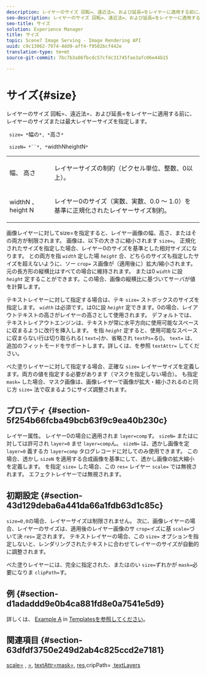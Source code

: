 ```yaml
---
description: レイヤーのサイズ 回転=、遠近法=、および延長=をレイヤーに適用する前に、レイヤーのサイズまたは最大レイヤーサイズを指定します。
seo-description: レイヤーのサイズ 回転=、遠近法=、および延長=をレイヤーに適用する前に、レイヤーのサイズまたは最大レイヤーサイズを指定します。
seo-title: サイズ
solution: Experience Manager
title: サイズ
topic: Scene7 Image Serving - Image Rendering API
uuid: c9c13062-7974-4dd9-aff4-f9502bcf442e
translation-type: tm+mt
source-git-commit: 7bc7b3a86fbcdc57cfdc31745fae3afc06e44b15

---
```



# サイズ{#size}

レイヤーのサイズ 回転=、遠近法=、および延長=をレイヤーに適用する前に、レイヤーのサイズまたは最大レイヤーサイズを指定します。

` size= *`幅の`*, *`高さ`*`

` sizeN= *``*, *`widthNheightN`*`

<table id="simpletable_FBE17D736F93485AA0053BF447B4CC9F"> 
 <tr class="strow"> 
  <td class="stentry"> <p> <span class="codeph"> <span class="varname"> 幅、 </span>高さ <span class="varname"></span></span> </p> </td> 
  <td class="stentry"> <p>レイヤーサイズの制約（ピクセル単位、整数、0以上）。 </p> </td> 
 </tr> 
 <tr class="strow"> 
  <td class="stentry"> <p> <span class="codeph"> <span class="varname"> widthN </span>、 <span class="varname"> height </span> N </span> </p> </td> 
  <td class="stentry"> <p>レイヤー0のサイズ（実数、実数、0.0 ～ 1.0）を基準に正規化されたレイヤーサイズ制約。 </p> </td> 
 </tr> 
</table>

画像レイヤーに対してsize=を指定すると、レイヤー画像の幅、高さ、またはその両方が制限されます。 画像は、以下の大きさに縮小されます `size=`。 正規化されたサイズを指定した場合、レイヤー0のサイズを基準とした相対サイズになります。 との両方を指 *`width`* 定した場 *`height`* 合、どちらのサイズも指定したサイズを超えないように、ソー `crop=` ス画像が（適用後に）拡大/縮小されます。 元の長方形の縦横比はすべての場合に維持されます。 または0 *`width`* に設 *`height`* 定することができます。この場合、画像の縦横比に基づいてサーバが値を計算します。

テキストレイヤーに対して指定する場合は、テキ `size=` ストボックスのサイズを指定します。 *`width`* は必須です。は0に設 *`height`* 定できます。0の場合、レイアウトテキストの高さがレイヤーの高さとして使用されます。 デフォルトでは、テキストレイアウトエンジンは、テキストが常に水平方向に使用可能なスペースに収まるように改行を挿入します。 を指 *`height`* 定すると、使用可能なスペースに収まらない行は切り取られる( `text=`)か、省略され `textPs=`る()。 `text=` は、追加のフィットモードをサポートします。詳しくは、を参照 `textAttr=` してください。

べた塗りレイヤーに対して指定する場合、正確な `size=` レイヤーサイズを定義します。両方の値を指定する必要があります（マスクを指定しない場合）。 も指定 `mask=` した場合、マスク画像は、画像レイヤーで画像が拡大・縮小されるのと同じ方 `size=` 法で収まるようにサイズ調整されます。

## プロパティ {#section-5f254b66fcba49bcb63f9c9ea40b230c}

レイヤー属性。 レイヤー0の場合に適用されま `layer=comp`す。 `sizeN=` またはに対しては許可され `layer=0` ませ `layer=comp`ん。 `sizeN=` は、透かし画像を定 `layer=0` 義するカ `layer=comp` タログレコードに対してのみ使用できます。 この場合、透かし `sizeN` を適用する合成画像を基準にして、透かし画像の拡大縮小を定義します。 を指定 `size=` した場合、この `res=` レイヤー `scale=` では無視されます。 エフェクトレイヤーでは無視されます。

## 初期設定 {#section-43d129deba6a441da66a1fdb63d1c85c}

`size=0,0`の場合、レイヤーサイズは制限されません。 次に、画像レイヤーの場合、レイヤーのサイズは、適用後のレイヤー画像のサ `crop=`イズに基 `scale=`づいて決 `res=` 定されます。 テキストレイヤーの場合、この `size=` オプションを指定しないと、レンダリングされたテキストに合わせてレイヤーのサイズが自動的に調整されます。

べた塗りレイヤーには、完全に指定された、またはのい `size=`ずれかが `mask=`必要になりま `clipPath=`す。

## 例 {#section-d1adaddd9e0b4ca881fd8e0a7541e5d9}

詳しくは、 [Example A](../../../../../is-api/http-ref/image-serving-api-ref/c-http-protocol-reference/c-templates/r-example-a.md#reference-c78ea82e8a1646738e764fa6685dfbac) in [Templatesを参照してください](../../../../../is-api/http-ref/image-serving-api-ref/c-http-protocol-reference/c-templates/c-templates.md#concept-3cd2d2adae0e41b2979b9640244d4d3e)。

## 関連項目 {#section-63dfdf3750e249d2ab4c825ccd2e7181}

[scale=](../../../../../is-api/http-ref/image-serving-api-ref/c-http-protocol-reference/c-command-reference/r-is-http-scale.md#reference-098c30cea1764f189e6f7c7e400cc065) , [=](../../../../../is-api/http-ref/image-serving-api-ref/c-http-protocol-reference/c-command-reference/r-res.md#reference-3d6fe416801148dea0f786f2b5169e55), [textAttr=mask=](../../../../../is-api/http-ref/image-serving-api-ref/c-http-protocol-reference/c-command-reference/r-textattr.md#reference-ff00484fa3244286abeff34911f7ec0d), [res,](../../../../../is-api/http-ref/image-serving-api-ref/c-http-protocol-reference/c-command-reference/r-mask.md#reference-922254e027404fb890b850e2723ee06e)cripPath= [,](../../../../../is-api/http-ref/image-serving-api-ref/c-http-protocol-reference/c-command-reference/r-clippath.md#reference-8139b1b52dc54749b51b109521ddf83d)[textLayers](../../../../../is-api/http-ref/image-serving-api-ref/c-http-protocol-reference/c-text-formatting/r-text-layers.md#reference-47e78cfb18134db5ab09e17af14a6a8f)

